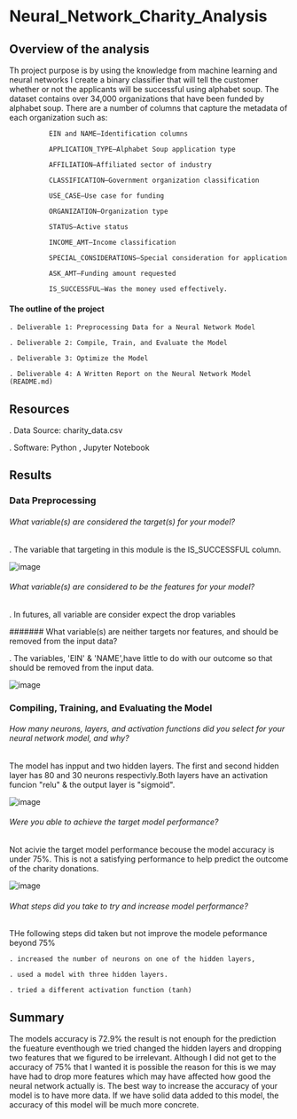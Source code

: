 # Neural_Network_Charity_Analysis

## Overview of the analysis

Th project purpose is  by using the knowledge from machine learning and neural networks I create a binary classifier that will tell the customer whether or not the applicants will be successful using alphabet soup. The dataset contains over 34,000 organizations that have been funded by alphabet soup. There are a number of columns that capture the metadata of each organization such as:

              EIN and NAME—Identification columns
              
              APPLICATION_TYPE—Alphabet Soup application type
              
              AFFILIATION—Affiliated sector of industry
              
              CLASSIFICATION—Government organization classification
              
              USE_CASE—Use case for funding
              
              ORGANIZATION—Organization type
              
              STATUS—Active status
              
              INCOME_AMT—Income classification
              
              SPECIAL_CONSIDERATIONS—Special consideration for application
              
              ASK_AMT—Funding amount requested
              
              IS_SUCCESSFUL—Was the money used effectively. 


#### The outline of the project

    . Deliverable 1: Preprocessing Data for a Neural Network Model
    
    . Deliverable 2: Compile, Train, and Evaluate the Model
    
    . Deliverable 3: Optimize the Model
    
    . Deliverable 4: A Written Report on the Neural Network Model (README.md)
    
  ## Resources
  
  . Data Source: charity_data.csv
  
  . Software: Python , Jupyter Notebook 
  
## Results

  ### Data Preprocessing
  
 ###### What variable(s) are considered the target(s) for your model?
   
   . The variable that targeting in this module is the IS_SUCCESSFUL column.
   
   ![image](https://user-images.githubusercontent.com/80365882/126390460-cdb2dd74-4177-4fe9-ba10-f4bbed81ed70.png)

   
 ###### What variable(s) are considered to be the features for your model?
  
   . In futures, all variable are consider expect the drop variables
     
 ####### What variable(s) are neither targets nor features, and should be removed from the input data?
  
  . The variables, 'EIN' & 'NAME',have little to do with our outcome so that should be removed from the input data.
  
  ![image](https://user-images.githubusercontent.com/80365882/126390600-c6a17894-96ac-40d8-bca6-c46f3fff17be.png)
  
    
  ### Compiling, Training, and Evaluating the Model
  
  ###### How many neurons, layers, and activation functions did you select for your neural network model, and why?
  The model has inpput and two hidden layers. The first and second hidden layer has 80 and 30 neurons respectivly.Both layers have an activation funcion "relu" & the output layer is "sigmoid".
  
  ![image](https://user-images.githubusercontent.com/80365882/126390703-41c7db72-5c9f-426d-ac78-90d9f3b82f84.png)

  ###### Were you able to achieve the target model performance?
  
  Not acivie the target model performance becouse the model accuracy is under 75%. This is not a satisfying performance to help predict the outcome of the charity donations.
  
  ![image](https://user-images.githubusercontent.com/80365882/126390876-e539b8e7-165a-4e2a-aae7-9f033e1d5f36.png)
  
  ###### What steps did you take to try and increase model performance?
  
  THe following steps did taken but not improve the modele peformance beyond 75%
  
    . increased the number of neurons on one of the hidden layers, 
    
    . used a model with three hidden layers.
    
    . tried a different activation function (tanh) 
  
  ## Summary
  
 The models accuracy is 72.9% the result is not enouph for the prediction the fueature eventhough we tried changed the hidden layers and dropping two features that we figured to be irrelevant. Although I did not get to the accuracy of 75% that I wanted it is possible the reason for this is we may have had to drop more features which may have affected how good the neural network actually is. The best way to increase the accuracy of your model is to have more data. If we have solid data added to this model, the accuracy of this model will be much more concrete.
  
